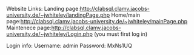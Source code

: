 Website Links:
Landing page:http://clabsql.clamv.jacobs-university.de/~jwhiteley/landingPage.php
Home/main page:http://clabsql.clamv.jacobs-university.de/~jwhiteley/mainPage.php
Maintenece page:http://clabsql.clamv.jacobs-university.de/~jwhiteley/Login.php (you must first log in)

Login info:
Username: admin
Password: MxNs1UQ
